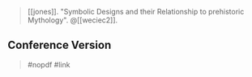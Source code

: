 > [[jones]]. "Symbolic Designs and their Relationship to prehistoric Mythology". @[[weciec2]].

## Conference Version
> #nopdf
> #link 